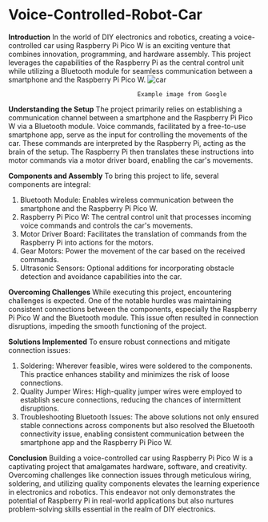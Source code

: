 # Voice-Controlled-Robot-Car
**Introduction**
In the world of DIY electronics and robotics, creating a voice-controlled car using Raspberry Pi Pico W is an exciting venture that combines innovation, programming, and hardware assembly. This project leverages the capabilities of the Raspberry Pi as the central control unit while utilizing a Bluetooth module for seamless communication between a smartphone and the Raspberry Pi Pico W.
![car](https://github.com/advait-dandekar/Voice-Controlled-Robot-Car/assets/145592096/77fb147b-9a87-408c-9a1d-d434f8136b45)


                                        Example image from Google


**Understanding the Setup**
The project primarily relies on establishing a communication channel between a smartphone and the Raspberry Pi Pico W via a Bluetooth module. Voice commands, facilitated by a free-to-use smartphone app, serve as the input for controlling the movements of the car. These commands are interpreted by the Raspberry Pi, acting as the brain of the setup. The Raspberry Pi then translates these instructions into motor commands via a motor driver board, enabling the car's movements.

**Components and Assembly**
To bring this project to life, several components are integral:
1. Bluetooth Module: Enables wireless communication between the smartphone and the Raspberry Pi Pico W. 
2. Raspberry Pi Pico W: The central control unit that processes incoming voice commands and controls the car's movements.
3. Motor Driver Board: Facilitates the translation of commands from the Raspberry Pi into actions for the motors.
4. Gear Motors: Power the movement of the car based on the received commands.
5. Ultrasonic Sensors: Optional additions for incorporating obstacle detection and avoidance capabilities into the car.

**Overcoming Challenges**
While executing this project, encountering challenges is expected. One of the notable hurdles was maintaining consistent connections between the components, especially the Raspberry Pi Pico W and the Bluetooth module. This issue often resulted in connection disruptions, impeding the smooth functioning of the project.

**Solutions Implemented**
To ensure robust connections and mitigate connection issues:
1. Soldering: Wherever feasible, wires were soldered to the components. This practice enhances stability and minimizes the risk of loose connections.
2. Quality Jumper Wires: High-quality jumper wires were employed to establish secure connections, reducing the chances of intermittent disruptions.
3. Troubleshooting Bluetooth Issues: The above solutions not only ensured stable connections across components but also resolved the Bluetooth connectivity issue, enabling consistent communication between the smartphone app and the Raspberry Pi Pico W.

**Conclusion**
Building a voice-controlled car using Raspberry Pi Pico W is a captivating project that amalgamates hardware, software, and creativity. Overcoming challenges like connection issues through meticulous wiring, soldering, and utilizing quality components elevates the learning experience in electronics and robotics. This endeavor not only demonstrates the potential of Raspberry Pi in real-world applications but also nurtures problem-solving skills essential in the realm of DIY electronics. 
